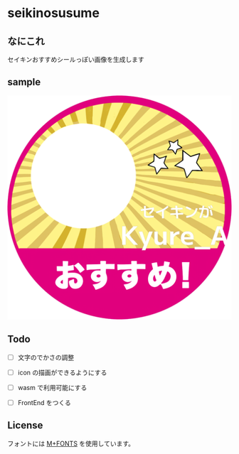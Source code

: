# seikinosusume

## なにこれ
セイキンおすすめシールっぽい画像を生成します

## sample
![sample](./test.png)

## Todo

- [ ] 文字のでかさの調整

- [ ] icon の描画ができるようにする

- [ ] wasm で利用可能にする

- [ ] FrontEnd をつくる

## License
フォントには [M+FONTS](https://mplusfonts.github.io) を使用しています。
